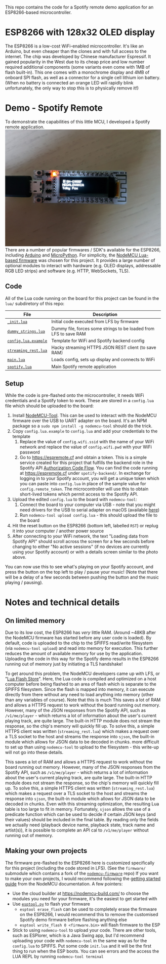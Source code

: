 This repo contains the code for a Spotify remote demo application for an ESP8266-based microcontroller.

# ESP8266 with 128x32 OLED display
The ESP8266 is a low-cost WiFi-enabled microcontroller. It's like an Arduino, but even cheaper than the clones and with full access to the internet.
The chip was developed by Chinese manufacturer Espressif. It gained popularity in the West due to its cheap price and low number required additional components (some variants even come with 1MB of flash built-in).
This one comes with a monochrome display and 4MB of onboard SPI flash, as well as a connector for a single cell lithium ion battery. (When no battery is connected an orange LED will rapidly blink unfortunately, the only way to stop this is to physically remove it!)

# Demo - Spotify Remote
To demonstrate the capabilities of this little MCU, I developed a Spotify remote application.
![diagram](img/diagram.jpg)
There are a number of popular firmwares / SDK's available for the ESP8266, including [Arduino](https://arduino-esp8266.readthedocs.io/en/latest/) and [MicroPython](https://docs.micropython.org/en/latest/esp8266/tutorial/intro.html).
For simplicity, the [NodeMCU Lua-based firmware](https://nodemcu.readthedocs.io/en/master/) was chosen for this project. It provides a large number of optional modules to interact with hardware (e.g. OLED displays, addressable RGB LED strips) and software (e.g. HTTP, WebSockets, TLS).

## Code
All of the Lua code running on the board for this project can be found in the `lua/` subdiretory of this repo:

| File | Description |
| --- | --- |
| [`_init.lua`](lua/_init.lua) | Initial code executed from LFS by firmware |
| [`dummy_strings.lua`](lua/dummy_strings.lua) | Dummy file, forces some strings to be loaded from LFS to save RAM |
| [`config.lua.example`](lua/config.lua.example) | Template for WiFi and Spotify backend config |
| [`streaming_rest.lua`](lua/streaming_rest.lua) | Hacky streaming HTTPS JSON REST client (to save RAM) |
| [`main.lua`](lua/main.lua) | Loads config, sets up display and connects to WiFi |
| [`spotify.lua`](lua/spotify.lua) | Main Spotify remote application |

## Setup
While the code is pre-flashed onto the microcontroller, it needs WiFi credentials and a Spotify token to work. These are stored in a `config.lua` file which should be uploaded to the board:
1. Install [NodeMCU-Tool](https://github.com/AndiDittrich/NodeMCU-Tool). This can be used to interact with the NodeMCU firmware over the USB to UART adapter on the board. It's an NPM package so a `sudo npm install -g nodemcu-tool` should do the trick.
2. Copy `config.lua.example` to `config.lua` and add your credentials to the template
    1. Replace the value of `config.wifi.ssid` with the name of your WiFi network and replace the value of `config.wifi.pwd` with your WiFi password
    2. Go to https://espremote.cf and obtain a token. This is a simple service created for this project that fulfills the backend role in the Spotify API [Authorization Code Flow](https://developer.spotify.com/documentation/general/guides/authorization-guide/#authorization-code-flow). You can find the code running at https://espremote.cf under `spotify-backend/`.
	In exchange for logging in to your Spotify account, you will get a unique token which you can paste into `config.lua` in place of the sample value for `config.remote_token`. The microcontroller will use this to obtain short-lived tokens which permit access to the Spotify API.
3. Upload the edited `config.lua` to the board with `nodemcu-tool`:
    1. Connect the board to your computer via USB - note that you might need drivers for the USB to serial adapter on macOS (available [here](https://www.silabs.com/products/development-tools/software/usb-to-uart-bridge-vcp-drivers))
    2. Run `nodemcu-tool upload config.lua` - this should upload the file to the board
4. Hit the reset button on the ESP8266 (bottom left, labelled `RST`) or replug it into your computer / another power source
5. After connecting to your WiFi network, the text "Loading data from Spotify API" should scroll across the screen for a few seconds before changing to either "No active sessions" (if no devices are currently using your Spotify account) or with a details screen similar to the photo above.

You can now use this to see what's playing on your Spotify account, and press the button on the top left to play / pause your music! (Note that there will be a delay of a few seconds between pushing the button and the music playing / pausing).

# Notes and technical details
## On limited memory
Due to its low cost, the ESP8266 has _very_ little RAM. (Around ~48KB after the NodeMCU firmware has started before any user code is loaded).
By default, code is uploaded to the chip to the SPIFFS read/write filesystem (via `nodemcu-tool upload`) and read into memory for execution. This further reduces the amount of available memory for use by the application. Uploading the code in this way for the Spotify demo results in the ESP8266 running out of memory just by initiating a TLS handshake!

To get around this problem, the NodeMCU developers came up with LFS, or "[Lua Flash Store](https://nodemcu.readthedocs.io/en/master/en/lfs/)". Here, the Lua code is compiled and optimized on a host computer before being flashed to an area of flash which is separate to the SPIFFS filesystem. Since the flash is mapped into memory, it can execute directly from there without any need to load anything into memory (other than any variables of course).
Note that this is much This saves a lot of RAM and allows a HTTPS request to work without the board running out memory. However, many of the JSON responses from the Spotify API, such as `/v1/me/player` - which returns a lot of information about the user's current playing track, are quite large. The built-in HTTP module does not stream the response, so the chip's memory will quickly fill up. To solve this, a simple HTTPS client was written (`streaming_rest.lua`) which makes a request over a TLS socket to the host and streams the response into `sjson`, the built-in module which allows for JSON data to be decoded in chunks.
more difficult to set up than using `nodemcu-tool` to upload to the filesystem - this write-up will not go into these details.

This saves a lot of RAM and allows a HTTPS request to work without the board running out memory. However, many of the JSON responses from the Spotify API, such as `/v1/me/player` - which returns a lot of information about the user's current playing track, are quite large. The built-in HTTP module does not stream the response, so the chip's memory will quickly fill up. To solve this, a simple HTTPS client was written (`streaming_rest.lua`) which makes a request over a TLS socket to the host and streams the response into `sjson`, the built-in module which allows for JSON data to be decoded in chunks.
Even with this streaming optimization, the resulting Lua table is too large to fit in memory. Fortunately, `sjson` allows the use of a predicate function which can be used to decide if certain JSON keys (and their values) should be included in the final table. By reading only the fields we actually need (playback device name, playback state, track name and artist(s)), it is possible to complete an API cal to `/v1/me/player` without running out of memory.

## Making your own projects
The firmware pre-flashed to the ESP8266 here is customized specifically for this project (including the code stored in LFS). (See the `firmware/` submodule which contains a fork of the [`nodemcu-firmware`](https://github.com/nodemcu/nodemcu-firmware) repo) If you want to make your own projects, I would recommend following the [getting started guide](https://nodemcu.readthedocs.io/en/master/en/getting-started/) from the NodeMCU documentation.
A few pointers:
- Use the cloud builder at https://nodemcu-build.com/ to choose the modules you need for your firmware, it's the easiest to get started with
- Use [`esptool.py`](https://github.com/espressif/esptool) to flash your firmware
    - `esptool erase_flash` can be used to completely erase the firmware on the ESP8266, I would recommend this to remove the customised Spotify demo firmware before flashing anything else
    - `esptool write_flash 0 <firmware.bin>` will flash firmware to the ESP
- Stick to using `nodemcu-tool` to upload your code. There are other tools, such as ESPlorer, which is a Java Swing app, but I'd recommend uploading your code with `nodemcu-tool` in the same way as for the `config.lua` to SPIFFS. Put some code `init.lua` and it will be the first thing to run when the ESP boots. You can see errors and the access the LUA REPL by running `nodemcu-tool terminal`
